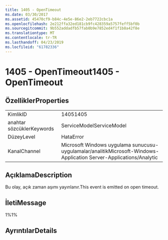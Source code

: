 ```yaml
---
title: 1405 - OpenTimeout
ms.date: 03/30/2017
ms.assetid: 45470cf9-b84c-4e5e-86e2-2eb7722cbc1a
ms.openlocfilehash: 2e212ffa32ed181cb9fc428359a5757feff5bf0b
ms.sourcegitcommit: 9b552addadfb57fab0b9e7852ed4f1f1b8a42f8e
ms.translationtype: MT
ms.contentlocale: tr-TR
ms.lasthandoff: 04/23/2019
ms.locfileid: "61782336"
---
```

# <a name="1405---opentimeout"></a><span data-ttu-id="52364-102">1405 - OpenTimeout</span><span class="sxs-lookup"><span data-stu-id="52364-102">1405 - OpenTimeout</span></span>
## <a name="properties"></a><span data-ttu-id="52364-103">Özellikler</span><span class="sxs-lookup"><span data-stu-id="52364-103">Properties</span></span>  
  
|||  
|-|-|  
|<span data-ttu-id="52364-104">Kimlik</span><span class="sxs-lookup"><span data-stu-id="52364-104">ID</span></span>|<span data-ttu-id="52364-105">1405</span><span class="sxs-lookup"><span data-stu-id="52364-105">1405</span></span>|  
|<span data-ttu-id="52364-106">anahtar sözcükler</span><span class="sxs-lookup"><span data-stu-id="52364-106">Keywords</span></span>|<span data-ttu-id="52364-107">ServiceModel</span><span class="sxs-lookup"><span data-stu-id="52364-107">ServiceModel</span></span>|  
|<span data-ttu-id="52364-108">Düzey</span><span class="sxs-lookup"><span data-stu-id="52364-108">Level</span></span>|<span data-ttu-id="52364-109">Hata</span><span class="sxs-lookup"><span data-stu-id="52364-109">Error</span></span>|  
|<span data-ttu-id="52364-110">Kanal</span><span class="sxs-lookup"><span data-stu-id="52364-110">Channel</span></span>|<span data-ttu-id="52364-111">Microsoft Windows uygulama sunucusu-uygulamalar/analitik</span><span class="sxs-lookup"><span data-stu-id="52364-111">Microsoft-Windows-Application Server-Applications/Analytic</span></span>|  
  
## <a name="description"></a><span data-ttu-id="52364-112">Açıklama</span><span class="sxs-lookup"><span data-stu-id="52364-112">Description</span></span>  
 <span data-ttu-id="52364-113">Bu olay, açık zaman aşımı yayınlanır.</span><span class="sxs-lookup"><span data-stu-id="52364-113">This event is emitted on open timeout.</span></span>  
  
## <a name="message"></a><span data-ttu-id="52364-114">İleti</span><span class="sxs-lookup"><span data-stu-id="52364-114">Message</span></span>  
 <span data-ttu-id="52364-115">1%</span><span class="sxs-lookup"><span data-stu-id="52364-115">1%</span></span>  
  
## <a name="details"></a><span data-ttu-id="52364-116">Ayrıntılar</span><span class="sxs-lookup"><span data-stu-id="52364-116">Details</span></span>
